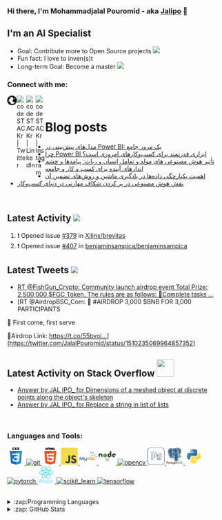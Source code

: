 ### Hi there, I'm Mohammadjalal Pouromid - aka [Jalipo][website] 👋
## I'm an AI Specialist

 
- Goal: Contribute more to Open Source projects <img src="https://media.giphy.com/media/WUlplcMpOCEmTGBtBW/giphy.gif" width="30">
- Fun fact: I love to inven(s)t
- Long-term Goal: Become a master <img src="https://media.giphy.com/media/BMyEGC1ZzwS6W2cc5n/giphy.gif"  width="30" >

### Connect with me:

[<img align="left" alt="codeSTACKr.com" width="22px" src="https://raw.githubusercontent.com/iconic/open-iconic/master/svg/globe.svg" />][website]
[<img align="left" alt="codeSTACKr | Twitter" width="22px" src="https://cdn.jsdelivr.net/npm/simple-icons@v3/icons/twitter.svg" />][twitter]
[<img align="left" alt="codeSTACKr | LinkedIn" width="22px" src="https://cdn.jsdelivr.net/npm/simple-icons@v3/icons/linkedin.svg" />][linkedin]
[<img align="left" alt="codeSTACKr | Instagram" width="22px" src="https://cdn.jsdelivr.net/npm/simple-icons@v3/icons/instagram.svg" />][instagram]

<br />

# Blog posts
<!-- BLOG-POST-LIST:START -->
- [مدل‌های پیش‌بینی در Power BI: یک مرور جامع](https://cyberuni.ir/blog/%D9%85%D8%AF%D9%84%D9%87%D8%A7%DB%8C-%D9%BE%DB%8C%D8%B4%D8%A8%DB%8C%D9%86%DB%8C-%D8%AF%D8%B1-power-bi-%DB%8C%DA%A9-%D9%85%D8%B1%D9%88%D8%B1-%D8%AC%D8%A7%D9%85%D8%B9/)
- [چرا Power BI ابزاری قدرتمند برای کسب‌وکارهای امروزی است؟](https://cyberuni.ir/blog/%DA%86%D8%B1%D8%A7-power-bi-%D8%A7%D8%A8%D8%B2%D8%A7%D8%B1%DB%8C-%D9%82%D8%AF%D8%B1%D8%AA%D9%85%D9%86%D8%AF-%D8%A8%D8%B1%D8%A7%DB%8C-%DA%A9%D8%B3%D8%A8%D9%88%DA%A9%D8%A7%D8%B1%D9%87%D8%A7%DB%8C-%D8%A7%D9%85%D8%B1%D9%88%D8%B2%DB%8C-%D8%A7%D8%B3%D8%AA/)
- [تأثیر هوش مصنوعی های مولد و تعامل انسان و ربات: پیامدها و چشم اندازهای آینده برای کسب و کار و جامعه](https://cyberuni.ir/blog/%D8%AA%D8%A3%D8%AB%DB%8C%D8%B1-%D9%87%D9%88%D8%B4-%D9%85%D8%B5%D9%86%D9%88%D8%B9%DB%8C-%D9%87%D8%A7%DB%8C-%D9%85%D9%88%D9%84%D8%AF-%D9%88-%D8%AA%D8%B9%D8%A7%D9%85%D9%84-%D8%A7%D9%86%D8%B3%D8%A7%D9%86-%D9%88-%D8%B1%D8%A8%D8%A7%D8%AA-%D9%BE%DB%8C%D8%A7%D9%85%D8%AF%D9%87%D8%A7-%D9%88-%DA%86%D8%B4%D9%85-%D8%A7%D9%86%D8%AF%D8%A7%D8%B2%D9%87%D8%A7%DB%8C-%D8%A2%DB%8C%D9%86%D8%AF%D9%87-%D8%A8%D8%B1%D8%A7%DB%8C-%DA%A9%D8%B3%D8%A8-%D9%88-%DA%A9%D8%A7%D8%B1-%D9%88-%D8%AC%D8%A7%D9%85%D8%B9%D9%87/)
- [اهمیت یکپارچگی داده‌ها در یادگیری ماشین و روش‌های تضمین آن](https://cyberuni.ir/blog/%D8%A7%D9%87%D9%85%DB%8C%D8%AA-%DB%8C%DA%A9%D9%BE%D8%A7%D8%B1%DA%86%DA%AF%DB%8C-%D8%AF%D8%A7%D8%AF%D9%87%D9%87%D8%A7-%D8%AF%D8%B1-%DB%8C%D8%A7%D8%AF%DA%AF%DB%8C%D8%B1%DB%8C-%D9%85%D8%A7%D8%B4%DB%8C%D9%86-%D9%88-%D8%B1%D9%88%D8%B4%D9%87%D8%A7%DB%8C-%D8%AA%D8%B6%D9%85%DB%8C%D9%86-%D8%A2%D9%86/)
- [نقش هوش مصنوعی در پر کردن شکاف مهارتی در دنیای کسب‌وکار](https://cyberuni.ir/blog/%D9%86%D9%82%D8%B4-%D9%87%D9%88%D8%B4-%D9%85%D8%B5%D9%86%D9%88%D8%B9%DB%8C-%D8%AF%D8%B1-%D9%BE%D8%B1-%DA%A9%D8%B1%D8%AF%D9%86-%D8%B4%DA%A9%D8%A7%D9%81-%D9%85%D9%87%D8%A7%D8%B1%D8%AA%DB%8C-%D8%AF%D8%B1-%D8%AF%D9%86%DB%8C%D8%A7%DB%8C-%DA%A9%D8%B3%D8%A8%D9%88%DA%A9%D8%A7%D8%B1/)
<!-- BLOG-POST-LIST:END -->


<br/>

## Latest Activity <img src="https://raw.githubusercontent.com/innng/innng/master/assets/kyubey.gif" width="80"> 
<!--START_SECTION:activity-->
1. ❗️ Opened issue [#379](https://github.com/Xilinx/brevitas/issues/379) in [Xilinx/brevitas](https://github.com/Xilinx/brevitas)
2. ❗️ Opened issue [#407](https://github.com/benjaminsampica/benjaminsampica/issues/407) in [benjaminsampica/benjaminsampica](https://github.com/benjaminsampica/benjaminsampica)
<!--END_SECTION:activity-->


## Latest Tweets <img src="https://media.giphy.com/media/26BRxIdjE82KNmVJm/giphy.gif" width="30"> 

<!-- TWITTER:START -->
- [RT @FishGun_Crypto: Community launch airdrop event
Total Prize: 2,500,000 $FGC Token. The rules are as follows:
🐡Complete tasks ...](https://twitter.com/JalalPouromid/status/1510434904487743493)
- [RT @AirdropBSC_Com: 🎁 #AIRDROP 3,000 $BNB FOR 3,000 PARTICIPANTS 

🎁 First come, first serve

🔗Airdrop Link: https://t.co/55bvoi...](https://twitter.com/JalalPouromid/status/1510235069964857352)
<!-- TWITTER:END -->

## Latest Activity on Stack Overflow  <img src="https://media.giphy.com/media/ule4vhcY1xEKQ/giphy.gif" height="40" width = '40'> 

<!-- STACKOVERFLOW:START -->
- [Answer by JAL IPO_ for Dimensions of a meshed object at discrete points along the object&#39;s skeleton](https://stackoverflow.com/questions/79000040/dimensions-of-a-meshed-object-at-discrete-points-along-the-objects-skeleton/79051975#79051975)
- [Answer by JAL IPO_ for Replace a string in list of lists](https://stackoverflow.com/questions/13781828/replace-a-string-in-list-of-lists/75055822#75055822)
<!-- STACKOVERFLOW:END -->

<br/>

  <h3 align="left">Languages and Tools:</h3>
<p align="left"> <a href="https://www.w3schools.com/css/" target="_blank"> <img src="https://raw.githubusercontent.com/devicons/devicon/master/icons/css3/css3-original-wordmark.svg" alt="css3" width="40" height="40"/> </a> <a href="https://git-scm.com/" target="_blank"> <img src="https://www.vectorlogo.zone/logos/git-scm/git-scm-icon.svg" alt="git" width="40" height="40"/> </a> <a href="https://www.w3.org/html/" target="_blank"> <img src="https://raw.githubusercontent.com/devicons/devicon/master/icons/html5/html5-original-wordmark.svg" alt="html5" width="40" height="40"/> </a> <a href="https://developer.mozilla.org/en-US/docs/Web/JavaScript" target="_blank"> <img src="https://raw.githubusercontent.com/devicons/devicon/master/icons/javascript/javascript-original.svg" alt="javascript" width="40" height="40"/> </a> <a href="https://www.mysql.com/" target="_blank"> <img src="https://raw.githubusercontent.com/devicons/devicon/master/icons/mysql/mysql-original-wordmark.svg" alt="mysql" width="40" height="40"/> </a> <a href="https://nodejs.org" target="_blank"> <img src="https://raw.githubusercontent.com/devicons/devicon/master/icons/nodejs/nodejs-original-wordmark.svg" alt="nodejs" width="40" height="40"/> </a> <a href="https://opencv.org/" target="_blank"> <img src="https://www.vectorlogo.zone/logos/opencv/opencv-icon.svg" alt="opencv" width="40" height="40"/> </a> <a href="https://www.photoshop.com/en" target="_blank"> <img src="https://raw.githubusercontent.com/devicons/devicon/master/icons/photoshop/photoshop-line.svg" alt="photoshop" width="40" height="40"/> </a> <a href="https://www.postgresql.org" target="_blank"> <img src="https://raw.githubusercontent.com/devicons/devicon/master/icons/postgresql/postgresql-original-wordmark.svg" alt="postgresql" width="40" height="40"/> </a> <a href="https://www.python.org" target="_blank"> <img src="https://raw.githubusercontent.com/devicons/devicon/master/icons/python/python-original.svg" alt="python" width="40" height="40"/> </a> <a href="https://pytorch.org/" target="_blank"> <img src="https://www.vectorlogo.zone/logos/pytorch/pytorch-icon.svg" alt="pytorch" width="40" height="40"/> </a> <a href="https://reactjs.org/" target="_blank"> <img src="https://raw.githubusercontent.com/devicons/devicon/master/icons/react/react-original-wordmark.svg" alt="react" width="40" height="40"/> </a> <a href="https://scikit-learn.org/" target="_blank"> <img src="https://upload.wikimedia.org/wikipedia/commons/0/05/Scikit_learn_logo_small.svg" alt="scikit_learn" width="40" height="40"/> </a> <a href="https://www.tensorflow.org" target="_blank"> <img src="https://www.vectorlogo.zone/logos/tensorflow/tensorflow-icon.svg" alt="tensorflow" width="40" height="40"/> </a> </p>

<br/>



<details>
  <summary>:zap:Programming Languages</summary>

  [![Top Langs](https://github-readme-stats.vercel.app/api/top-langs/?username=iamjalipo)](https://github.com/anuraghazra/github-readme-stats)

</details>

<details>
  <summary>:zap: GitHub Stats</summary>

  <img align="left" alt="jalipo" src="https://github-readme-stats.codestackr.vercel.app/api?username=iamjalipo&theme=vue&show_icons=true&hide_border=true" />

</details>




[website]: https://iamjalipo.github.io/
[twitter]: https://twitter.com/JalalPouromid
[instagram]: https://www.instagram.com/jalipo_/
[linkedin]: https://www.linkedin.com/in/mohammadjalal-pouromid-9568901b0


